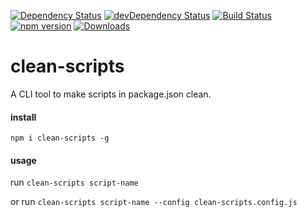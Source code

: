 [![Dependency Status](https://david-dm.org/plantain-00/clean-scripts.svg)](https://david-dm.org/plantain-00/clean-scripts)
[![devDependency Status](https://david-dm.org/plantain-00/clean-scripts/dev-status.svg)](https://david-dm.org/plantain-00/clean-scripts#info=devDependencies)
[![Build Status](https://travis-ci.org/plantain-00/clean-scripts.svg?branch=master)](https://travis-ci.org/plantain-00/clean-scripts)
[![npm version](https://badge.fury.io/js/clean-scripts.svg)](https://badge.fury.io/js/clean-scripts)
[![Downloads](https://img.shields.io/npm/dm/clean-scripts.svg)](https://www.npmjs.com/package/clean-scripts)

# clean-scripts
A CLI tool to make scripts in package.json clean.

#### install

`npm i clean-scripts -g`

#### usage

run `clean-scripts script-name`

or run `clean-scripts script-name --config clean-scripts.config.js`
